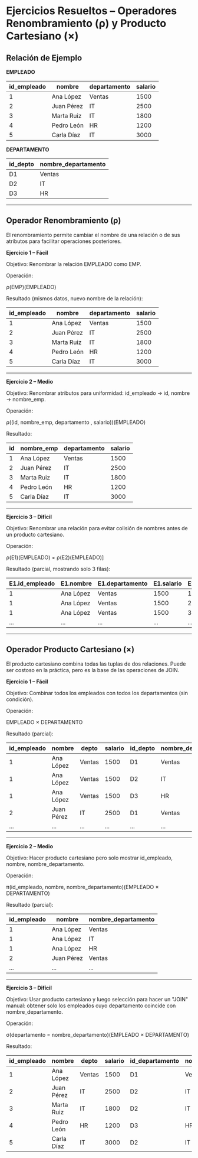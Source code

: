 # Ejercicios Resueltos – Operadores Renombramiento (ρ) y Producto Cartesiano (×)

## Relación de Ejemplo

**EMPLEADO**

| id_empleado | nombre      | departamento | salario |
|-------------|-------------|--------|--------|
| 1           | Ana López   | Ventas | 1500   |
| 2           | Juan Pérez  | IT     | 2500   |
| 3           | Marta Ruiz  | IT     | 1800   |
| 4           | Pedro León  | HR     | 1200   |
| 5           | Carla Díaz  | IT     | 3000   |

**DEPARTAMENTO**

| id_depto | nombre_departamento  |
|---------|---------------|
| D1      | Ventas        |
| D2      | IT            |
| D3      | HR            |

---

## Operador Renombramiento (ρ)

El renombramiento permite cambiar el nombre de una relación o de sus atributos para facilitar operaciones posteriores.

**Ejercicio 1 – Fácil**

Objetivo: Renombrar la relación EMPLEADO como EMP.

Operación:

ρ(EMP)(EMPLEADO)

Resultado (mismos datos, nuevo nombre de la relación):

| id_empleado | nombre      | departamento | salario |
|-------------|-------------|--------|--------|
| 1           | Ana López   | Ventas | 1500   |
| 2           | Juan Pérez  | IT     | 2500   |
| 3           | Marta Ruiz  | IT     | 1800   |
| 4           | Pedro León  | HR     | 1200   |
| 5           | Carla Díaz  | IT     | 3000   |

---

**Ejercicio 2 – Medio**

Objetivo: Renombrar atributos para uniformidad: id_empleado → id, nombre → nombre_emp.

Operación:

ρ((id, nombre_emp, departamento , salario))(EMPLEADO)

Resultado:

| id | nombre_emp | departamento | salario |
|----|-------------|--------|--------|
| 1  | Ana López   | Ventas | 1500   |
| 2  | Juan Pérez  | IT     | 2500   |
| 3  | Marta Ruiz  | IT     | 1800   |
| 4  | Pedro León  | HR     | 1200   |
| 5  | Carla Díaz  | IT     | 3000   |

---

**Ejercicio 3 – Difícil**

Objetivo: Renombrar una relación para evitar colisión de nombres antes de un producto cartesiano.

Operación:

ρ(E1)(EMPLEADO) × ρ(E2)(EMPLEADO)]

Resultado (parcial, mostrando solo 3 filas):

| E1.id_empleado | E1.nombre   | E1.departamento | E1.salario | E2.id_empleado | E2.nombre    | E2.departamento | E2.salario |
|----------------|-------------|----------|-----------|----------------|-------------|---------|-----------|
| 1              | Ana López   | Ventas   | 1500      | 1              | Ana López   | Ventas  | 1500      |
| 1              | Ana López   | Ventas   | 1500      | 2              | Juan Pérez  | IT      | 2500      |
| 1              | Ana López   | Ventas   | 1500      | 3              | Marta Ruiz  | IT      | 1800      |
| ...            | ...         | ...      | ...       | ...            | ...         | ...     | ...       |

---

## Operador Producto Cartesiano (×)

El producto cartesiano combina todas las tuplas de dos relaciones. Puede ser costoso en la práctica, pero es la base de las operaciones de JOIN.

**Ejercicio 1 – Fácil**

Objetivo: Combinar todos los empleados con todos los departamentos (sin condición).

Operación:

EMPLEADO × DEPARTAMENTO

Resultado (parcial):

| id_empleado | nombre      | depto  | salario | id_depto | nombre_departamento |
|-------------|-------------|--------|--------|---------|-------------|
| 1           | Ana López   | Ventas | 1500   | D1      | Ventas      |
| 1           | Ana López   | Ventas | 1500   | D2      | IT          |
| 1           | Ana López   | Ventas | 1500   | D3      | HR          |
| 2           | Juan Pérez  | IT     | 2500   | D1      | Ventas      |
| ...         | ...         | ...    | ...    | ...     | ...         |

---

**Ejercicio 2 – Medio**

Objetivo: Hacer producto cartesiano pero solo mostrar id_empleado, nombre, nombre_departamento.

Operación:

π(id_empleado, nombre, nombre_departamento)(EMPLEADO × DEPARTAMENTO)

Resultado (parcial):

| id_empleado | nombre      | nombre_departamento |
|-------------|-------------|-------------|
| 1           | Ana López   | Ventas      |
| 1           | Ana López   | IT          |
| 1           | Ana López   | HR          |
| 2           | Juan Pérez  | Ventas      |
| ...         | ...         | ...         |

---

**Ejercicio 3 – Difícil**

Objetivo: Usar producto cartesiano y luego selección para hacer un "JOIN" manual: obtener solo los empleados cuyo departamento coincide con nombre_departamento.

Operación:

σ(departamento = nombre_departamento)(EMPLEADO × DEPARTAMENTO)

Resultado:

| id_empleado | nombre      | depto  | salario | id_departamento | nombre_departamento |
|-------------|-------------|--------|--------|---------|-------------|
| 1           | Ana López   | Ventas | 1500   | D1      | Ventas      |
| 2           | Juan Pérez  | IT     | 2500   | D2      | IT          |
| 3           | Marta Ruiz  | IT     | 1800   | D2      | IT          |
| 4           | Pedro León  | HR     | 1200   | D3      | HR          |
| 5           | Carla Díaz  | IT     | 3000   | D2      | IT          |


